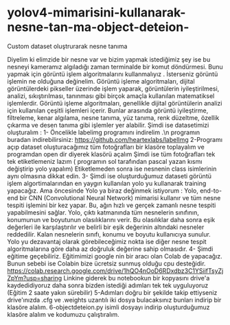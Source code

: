 # yolov4-mimarisini-kullanarak-nesne-tan-ma-object-deteion-
Custom dataset oluştrurarak nesne tanıma


Diyelim ki elimzide bir nesne var ve bizim yapmak istediğimiz şey ise bu nesneyi kameramız algıladığı zaman terminalde bir komut döndürmesi.
Bunu yapmak için görüntü işlem algoritmalarını kullanmalıyız . İsterseniz görüntü işlemin ne olduğuna değinelim. Görüntü işleme algoritmaları, dijital görüntülerdeki pikseller üzerinde işlem yaparak, görüntülerin iyileştirilmesi, analizi, sıkıştırılması, tanınması gibi birçok amaçla kullanılan matematiksel işlemlerdir. Görüntü işleme algoritmaları, genellikle dijital görüntülerin analizi için kullanılan çeşitli işlemleri içerir. Bunlar arasında görüntü iyileştirme, filtreleme, kenar algılama, nesne tanıma, yüz tanıma, renk düzeltme, özellik çıkarma ve desen tanıma gibi işlemler yer alabilir. 
Şimdi ise datasetimizi oluşturalım :
1- Öncelikle labelimg programını indirelim .\n
programın buradan indirebilirsiniz: https://github.com/heartexlabs/labelImg
2-Programı açıp dataset oluşturacağımız tüm fotoğrafları bir klasöre toplayalım ve programdan open dir diyerek klasörü açalım
Şimdi ise tüm fotoğrafları tek tek etiketlemeniz lazım ( programın sol tarafından pascal yazan kısmı değiştirip yolo yapalım)
Etiketlemeden sonra ise nesnenin class isimlerinin aynı olmasına dikkat edin.
3- Şimdi ise oluşturduğumuz dataseti görüntü işlem algortimalarından en yaygın kullanılan yolo yu kullanarak training yapacağız.
Ama öncesinde Yolo ya biraz değinmek istiyorum :
Yolo, end-to-end bir CNN (Convolutional Neural Network) mimarisi kullanır ve tüm nesne tespiti işlemini bir kez yapar. Bu, ağın hızlı ve gerçek zamanlı nesne tespiti yapabilmesini sağlar. Yolo, çıktı katmanında tüm nesnelerin sınıfının, konumunun ve boyutunun olasılıklarını verir. Bu olasılıklar daha sonra eşik değerleri ile karşılaştırılır ve belirli bir eşik değerinin altındaki nesneler reddedilir. Kalan nesnelerin sınıfı, konumu ve boyutu kullanıcıya sunulur. Yolo yu dezavantaj olarak görebileceğimiz nokta ise diğer nesne tespit algoritmalarına göre daha az doğruluk değerine sahip olmasıdır.
4- Şimdi eğitime geçebiliriz. Eğitimimizi google nin bir aracı olan Colab de yapacağız. Bunun sebebi ise Colabin bize ücretsiz sunmuş olduğu cpu desteğidir.
https://colab.research.google.com/drive/1hQO4nOoD6RDxdbz3C1YSiifTsyZjZpYm?usp=sharing Linkine giderek bu notebookun bir kopyasını drive'a kaydedidiyoruz daha sonra bizden istediği adımları tek tek uyguluyoruz (Eğitim 2 saate yakın sürebilir)
5-Adımları doğru bir şekilde takip ettiyseniz drive'ınızda .cfg ve .weights uzantılı iki dosya bulacaksınız bunları indirip bir klasöre alalım.
6-objectdeteion.py isimli dosyayı indirip oluşturduğumuz klasöre alalım ve kodumuzu çalıştıralım.
